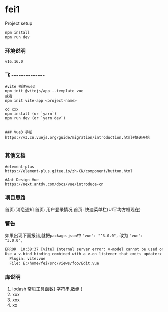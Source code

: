 # fei1
Project setup

```html
npm install
npm run dev
```

### 环境说明

```wiki
v16.16.0
```

### 飞 --------------

```shell
#vite 搭建vue3
npm init @vitejs/app --template vue
或者
npm init vite-app <project-name>

cd xxx
npm install (or `yarn`)
npm run dev (or `yarn dev`)


### Vue3 手册
https://v3.cn.vuejs.org/guide/migration/introduction.html#快速开始


```

### 其他文档

```wiki
#element-plus
https://element-plus.gitee.io/zh-CN/component/button.html

#Ant Design Vue
https://next.antdv.com/docs/vue/introduce-cn
```

### 项目思路

首页:  消息通知
首页:  用户登录情况
首页:  快速菜单栏(UI平均方框现在)

### 警告

如果出现下面报错,就把`package.json`中 `"vue": "^3.0.0",` 改为 `"vue": "3.0.0",`

```html
ERROR  10:38:37 [vite] Internal server error: v-model cannot be used on a prop, because local prop bindings are not writable.
Use a v-bind binding combined with a v-on listener that emits update:x event instead.
  Plugin: vite:vue
  File: E:/home/fei/src/views/foo/Edit.vue
```

### 库说明

1. lodash 常见工具函数( 字符串,数组 )
2. xxx
3. xxx
4. xx
